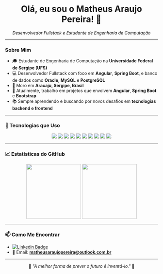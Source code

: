 <h1 align="center">Olá, eu sou o Matheus Araujo Pereira! 👋</h1>

<p align="center">
  <em>Desenvolvedor Fullstack e Estudante de Engenharia de Computação</em>
</p>

---

### Sobre Mim

- 🎓 Estudante de Engenharia de Computação na **Universidade Federal de Sergipe (UFS)**
- 💻 Desenvolvedor Fullstack com foco em **Angular**, **Spring Boot**, e banco de dados como **Oracle**, **MySQL** e **PostgreSQL**
- 📍 Moro em **Aracaju, Sergipe, Brasil**
- 🔭 Atualmente, trabalho em projetos que envolvem **Angular**, **Spring Boot** e **Bootstrap**
- 📚 Sempre aprendendo e buscando por novos desafios em **tecnologias backend e frontend**

---

### 🔧 Tecnologias que Uso

<div align="center">
  <img src="https://img.shields.io/badge/Java-ED8B00?style=for-the-badge&logo=java&logoColor=white"/>
  <img src="https://img.shields.io/badge/Spring_Boot-6DB33F?style=for-the-badge&logo=spring-boot&logoColor=white"/>
  <img src="https://img.shields.io/badge/TypeScript-007ACC?style=for-the-badge&logo=typescript&logoColor=white"/>
  <img src="https://img.shields.io/badge/Angular-DD0031?style=for-the-badge&logo=angular&logoColor=white"/>
  <img src="https://img.shields.io/badge/HTML5-E34F26?style=for-the-badge&logo=html5&logoColor=white"/>
  <img src="https://img.shields.io/badge/CSS3-1572B6?style=for-the-badge&logo=css3&logoColor=white"/>
  <img src="https://img.shields.io/badge/MySQL-4479A1?style=for-the-badge&logo=mysql&logoColor=white"/>
  <img src="https://img.shields.io/badge/PostgreSQL-336791?style=for-the-badge&logo=postgresql&logoColor=white"/>
  <img src="https://img.shields.io/badge/Oracle-F80000?style=for-the-badge&logo=oracle&logoColor=white"/>
  <img src="https://img.shields.io/badge/Bootstrap-563D7C?style=for-the-badge&logo=bootstrap&logoColor=white"/>
</div>

---

### 📈 Estatísticas do GitHub

<div align="center">
  <img height="180em" src="https://github-readme-stats.vercel.app/api?username=matheusaraujopereira&show_icons=true&theme=radical&include_all_commits=true&count_private=true"/>
  <img height="180em" src="https://github-readme-stats.vercel.app/api/top-langs/?username=matheusaraujopereira&layout=compact&langs_count=7&theme=radical"/>
</div>

---

### 📫 Como Me Encontrar

- [![Linkedin Badge](https://img.shields.io/badge/-MatheusAraujo-blue?style=flat-square&logo=Linkedin&logoColor=white&link=https://www.linkedin.com/in/matheusaraujopereira/)](https://www.linkedin.com/in/matheusaraujopereira/)
- 📧 Email: **matheusaraujopereira@outlook.com.br**

---

<p align="center">
  🚀 <em>"A melhor forma de prever o futuro é inventá-lo."</em> 🚀
</p>
